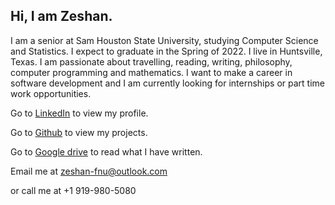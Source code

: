 ## Hi, I am Zeshan.

I am a senior at Sam Houston State University, studying Computer Science and Statistics. I expect to graduate in the Spring of 2022. I live in Huntsville, Texas. I am passionate about travelling, reading, writing, philosophy, computer programming and mathematics. I want to make a career in software development and I am currently looking for internships or part time work opportunities. 

Go to [LinkedIn](https://www.linkedin.com/in/Zeshan-Fnu/) to view my profile.

Go to [Github](https://github.com/Zeshan-Fnu) to view my projects.

Go to [Google drive](https://drive.google.com/drive/folders/1uaRxFfPkxld0ZSqTHA2dyBpOHT6ObSgn?usp=sharing) to read what I have written.

Email me at zeshan-fnu@outlook.com

or call me at +1 919-980-5080
